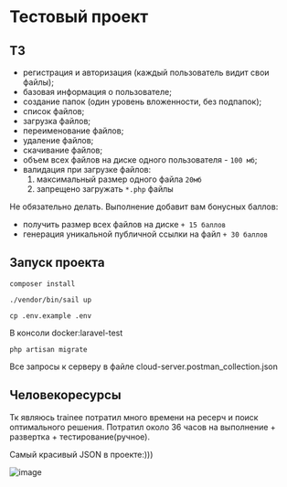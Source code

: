 # Тестовый проект
## ТЗ
- регистрация и авторизация (каждый пользователь видит свои файлы);
- базовая информация о пользователе;
- создание папок (один уровень вложенности, без подпапок);
- список файлов; 
- загрузка файлов;
- переименование файлов;
- удаление файлов;
- скачивание файлов;
- объем всех файлов на диске одного пользователя - `100 мб`;
- валидация при загрузке файлов: 
    1. максимальный размер одного файла `20мб`
    2. запрещено загружать `*.php` файлы
    
Не обязательно делать. Выполнение добавит вам бонусных баллов:
- получить размер всех файлов на диске `+ 15 баллов` 
- генерация уникальной публичной ссылки на файл `+ 30 баллов`

## Запуск проекта

```composer install```

```./vendor/bin/sail up```

```cp .env.example .env```

В консоли docker:laravel-test

```php artisan migrate```

Все запросы к серверу в файле cloud-server.postman_collection.json

## Человекоресурсы
Тк являюсь trainee потратил много времени на ресерч и поиск оптимального решения.
Потратил около 36 часов на выполнение + развертка + тестирование(ручное).

Самый красивый JSON в проекте:)))

![image](https://user-images.githubusercontent.com/81085234/208493055-d4fd4efa-d724-4241-ac0d-e7fd8a45564c.png)
